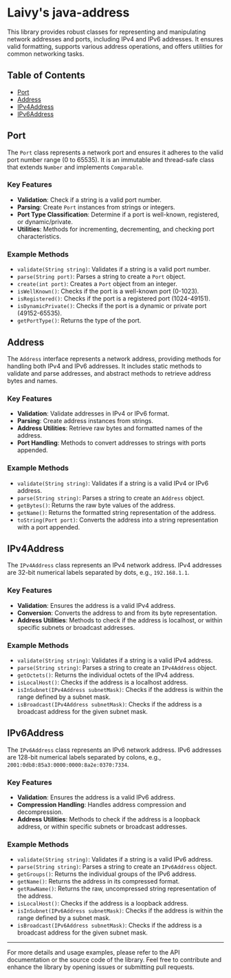 # Laivy's java-address

This library provides robust classes for representing and manipulating network addresses and ports, including IPv4 and IPv6 addresses. It ensures valid formatting, supports various address operations, and offers utilities for common networking tasks.

## Table of Contents

- [Port](#port)
- [Address](#address)
- [IPv4Address](#ipv4address)
- [IPv6Address](#ipv6address)

## Port

The `Port` class represents a network port and ensures it adheres to the valid port number range (0 to 65535). It is an immutable and thread-safe class that extends `Number` and implements `Comparable`.

### Key Features

- **Validation**: Check if a string is a valid port number.
- **Parsing**: Create `Port` instances from strings or integers.
- **Port Type Classification**: Determine if a port is well-known, registered, or dynamic/private.
- **Utilities**: Methods for incrementing, decrementing, and checking port characteristics.

### Example Methods

- `validate(String string)`: Validates if a string is a valid port number.
- `parse(String port)`: Parses a string to create a `Port` object.
- `create(int port)`: Creates a `Port` object from an integer.
- `isWellKnown()`: Checks if the port is a well-known port (0-1023).
- `isRegistered()`: Checks if the port is a registered port (1024-49151).
- `isDynamicPrivate()`: Checks if the port is a dynamic or private port (49152-65535).
- `getPortType()`: Returns the type of the port.

## Address

The `Address` interface represents a network address, providing methods for handling both IPv4 and IPv6 addresses. It includes static methods to validate and parse addresses, and abstract methods to retrieve address bytes and names.

### Key Features

- **Validation**: Validate addresses in IPv4 or IPv6 format.
- **Parsing**: Create address instances from strings.
- **Address Utilities**: Retrieve raw bytes and formatted names of the address.
- **Port Handling**: Methods to convert addresses to strings with ports appended.

### Example Methods

- `validate(String string)`: Validates if a string is a valid IPv4 or IPv6 address.
- `parse(String string)`: Parses a string to create an `Address` object.
- `getBytes()`: Returns the raw byte values of the address.
- `getName()`: Returns the formatted string representation of the address.
- `toString(Port port)`: Converts the address into a string representation with a port appended.

## IPv4Address

The `IPv4Address` class represents an IPv4 network address. IPv4 addresses are 32-bit numerical labels separated by dots, e.g., `192.168.1.1`.

### Key Features

- **Validation**: Ensures the address is a valid IPv4 address.
- **Conversion**: Converts the address to and from its byte representation.
- **Address Utilities**: Methods to check if the address is localhost, or within specific subnets or broadcast addresses.

### Example Methods

- `validate(String string)`: Validates if a string is a valid IPv4 address.
- `parse(String string)`: Parses a string to create an `IPv4Address` object.
- `getOctets()`: Returns the individual octets of the IPv4 address.
- `isLocalHost()`: Checks if the address is a localhost address.
- `isInSubnet(IPv4Address subnetMask)`: Checks if the address is within the range defined by a subnet mask.
- `isBroadcast(IPv4Address subnetMask)`: Checks if the address is a broadcast address for the given subnet mask.

## IPv6Address

The `IPv6Address` class represents an IPv6 network address. IPv6 addresses are 128-bit numerical labels separated by colons, e.g., `2001:0db8:85a3:0000:0000:8a2e:0370:7334`.

### Key Features

- **Validation**: Ensures the address is a valid IPv6 address.
- **Compression Handling**: Handles address compression and decompression.
- **Address Utilities**: Methods to check if the address is a loopback address, or within specific subnets or broadcast addresses.

### Example Methods

- `validate(String string)`: Validates if a string is a valid IPv6 address.
- `parse(String string)`: Parses a string to create an `IPv6Address` object.
- `getGroups()`: Returns the individual groups of the IPv6 address.
- `getName()`: Returns the address in its compressed format.
- `getRawName()`: Returns the raw, uncompressed string representation of the address.
- `isLocalHost()`: Checks if the address is a loopback address.
- `isInSubnet(IPv6Address subnetMask)`: Checks if the address is within the range defined by a subnet mask.
- `isBroadcast(IPv6Address subnetMask)`: Checks if the address is a broadcast address for the given subnet mask.

---

For more details and usage examples, please refer to the API documentation or the source code of the library. Feel free to contribute and enhance the library by opening issues or submitting pull requests.
